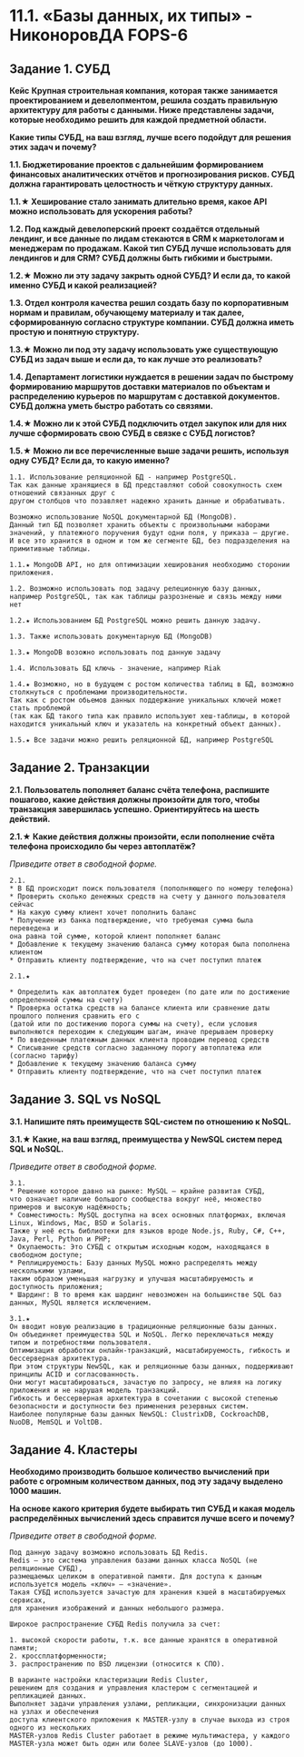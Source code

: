 # 11.1. «Базы данных, их типы» - НиконоровДА FOPS-6

## Задание 1. СУБД
**Кейс**
**Крупная строительная компания, которая также занимается проектированием и  девелопментом, решила создать правильную архитектуру для работы с данными.  Ниже представлены задачи, которые необходимо решить для каждой предметной области.**

**Какие типы СУБД, на ваш взгляд, лучше всего подойдут для решения этих задач и почему?**

**1.1. Бюджетирование проектов с дальнейшим формированием финансовых аналитических отчётов и прогнозирования рисков.  СУБД должна гарантировать целостность и чёткую структуру данных.**

**1.1.★ Хеширование стало занимать длительно время, какое API можно использовать для ускорения работы?**

**1.2. Под каждый девелоперский проект создаётся отдельный лендинг, и все данные по лидам стекаются в CRM к маркетологам и менеджерам по продажам.  Какой тип СУБД лучше использовать для лендингов и для CRM? СУБД должны быть гибкими и быстрыми.**

**1.2.★ Можно ли эту задачу закрыть одной СУБД? И если да, то какой именно СУБД и какой реализацией?**

**1.3. Отдел контроля качества решил создать базу по корпоративным нормам и правилам, обучающему материалу и так далее,  сформированную согласно структуре компании. СУБД должна иметь простую и понятную структуру.**

**1.3.★ Можно ли под эту задачу использовать уже существующую СУБД из задач выше и если да, то как лучше это реализовать?**

**1.4. Департамент логистики нуждается в решении задач по быстрому формированию маршрутов доставки материалов по объектам и  распределению курьеров по маршрутам с доставкой документов. СУБД должна уметь быстро работать со связями.**

**1.4.★ Можно ли к этой СУБД подключить отдел закупок или для них лучше сформировать свою СУБД в связке с СУБД логистов?**

**1.5.★ Можно ли все перечисленные выше задачи решить, используя одну СУБД? Если да, то какую именно?**

```
1.1. Использование реляционной БД - например PostgreSQL.
Так как данные хранящиеся в БД представляют собой совокупность схем отношений связанных друг с
другом столбцов что позавляет надежно хранить данные и обрабатывать.

Возможно использование NoSQL документарной БД (MongoDB).
Данный тип БД позволяет хранить объекты с произвольными наборами значений, у платежного поручения будут одни поля, у приказа – другие.
И все это хранится в одном и том же сегменте БД, без подразделения на примитивные таблицы.

1.1.★ MongoDB API, но для оптимизации хеширования необходимо сторонии приложения.

1.2. Возможно использовать под задачу релеционную базу данных, например PostgreSQL, так как таблицы разрозненые и связь между ними нет

1.2.★ Использованием БД PostgreSQL можно решить данную задачу.

1.3. Также использовать документарную БД (MongoDB)

1.3.★ MongoDB возожно использовать под данную задачу

1.4. Использовать БД ключь - значение, например Riak

1.4.★ Возможно, но в будущем с ростом количества таблиц в БД, возможно столкнуться с проблемами производительности.
Так как с ростом обьемов данных поддержание уникальных ключей может стать проблемой
(так как БД такого типа как правило используют хеш-таблицы, в которой находится уникальный ключ и указатель на конкретный объект данных).

1.5.★ Все задачи можно решить реляционной БД, например PostgreSQL
```

## Задание 2. Транзакции
**2.1. Пользователь пополняет баланс счёта телефона, распишите пошагово,  какие действия должны произойти для того, чтобы транзакция завершилась успешно. Ориентируйтесь на шесть действий.**

**2.1.★ Какие действия должны произойти, если пополнение счёта телефона происходило бы через автоплатёж?**

*Приведите ответ в свободной форме.*

```
2.1.
* В БД происходит поиск пользователя (пополняющего по номеру телефона)
* Проверить сколько денежных средств на счету у данного пользователя сейчас
* На какую сумму клиент хочет пополнить баланс
* Получение из банка подтверждение, что требуемая сумма была переведена и 
она равна той сумме, которой клиент пополняет баланс
* Добавление к текущему значению баланса сумму которая была пополнена клиентом
* Отправить клиенту подтверждение, что на счет поступил платеж

2.1.★

* Определить как автоплатеж будет проведен (по дате или по достижение определенной суммы на счету)
* Проверка остатка средств на балансе клиента или сравнение даты прошлого полнения сравнить его с
(датой или по достижению порога суммы на счету), если условия выполняются переходим к следующим шагам, иначе прерываем проверку
* По введенным платежным данных клиента проводим перевод средств
* Списывание средств согласно заданному порогу автоплатежа или (согласно тарифу)
* Добавление к текущему значению баланса сумму 
* Отправить клиенту подтверждение, что на счет поступил платеж
```
## Задание 3. SQL vs NoSQL
**3.1. Напишите пять преимуществ SQL-систем по отношению к NoSQL.**

**3.1.★ Какие, на ваш взгляд, преимущества у NewSQL систем перед SQL и NoSQL.**

*Приведите ответ в свободной форме.*

```
3.1.
* Решение которое давно на рынке: MySQL — крайне развитая СУБД,
что означает наличие большого сообщества вокруг неё, множество примеров и высокую надёжность;
* Совместимость: MySQL доступна на всех основных платформах, включая Linux, Windows, Mac, BSD и Solaris.
Также у неё есть библиотеки для языков вроде Node.js, Ruby, C#, C++, Java, Perl, Python и PHP;
* Окупаемость: Это СУБД с открытым исходным кодом, находящаяся в свободном доступе;
* Реплицируемость: Базу данных MySQL можно распределять между несколькими узлами,
таким образом уменьшая нагрузку и улучшая масштабируемость и доступность приложения;
* Шардинг: В то время как шардинг невозможен на большинстве SQL баз данных, MySQL является исключением.

3.1.★
Он вводит новую реализацию в традиционные реляционные базы данных.
Он объединяет преимущества SQL и NoSQL. Легко переключаться между типом и потребностями пользователя.
Оптимизация обработки онлайн-транзакций, масштабируемость, гибкость и бессерверная архитектура.
При этом структуры NewSQL, как и реляционные базы данных, поддерживают принципы ACID и согласованность.
Они могут масштабироваться, зачастую по запросу, не влияя на логику приложения и не нарушая модель транзакций.
Гибкость и бессерверная архитектура в сочетании с высокой степенью безопасности и доступности без применения резервных систем.
Наиболее популярные базы данных NewSQL: ClustrixDB, CockroachDB, NuoDB, MemSQL и VoltDB.
```
## Задание 4. Кластеры
**Необходимо производить большое количество вычислений при работе с огромным  количеством данных, под эту задачу выделено 1000 машин.**

**На основе какого критерия будете выбирать тип СУБД и какая модель  распределённых вычислений здесь справится лучше всего и почему?**

*Приведите ответ в свободной форме.*

```
Под данную задачу возможно использовать БД Redis.
Redis – это система управления базами данных класса NoSQL (не реляционные СУБД),
размещаемых целиком в оперативной памяти. Для доступа к данным используется модель «ключ» — «значение».
Такая СУБД используется зачастую для хранения кэшей в масштабируемых сервисах,
для хранения изображений и данных небольшого размера.

Широкое распространение СУБД Redis получила за счет:

1. высокой скорости работы, т.к. все данные хранятся в оперативной памяти;
2. кроссплатформенности;
3. распространению по BSD лицензии (относится к СПО).

В варианте настройки кластеризации Redis Cluster,
решением для создания и управления кластером с сегментацией и репликацией данных.
Выполняет задачи управления узлами, репликации, синхронизации данных на узлах и обеспечения
доступа клиентского приложения к MASTER-узлу в случае выхода из строя одного из нескольких
MASTER-узлов Redis Cluster работает в режиме мультимастера, у каждого
MASTER-узла может быть один или более SLAVE-узлов (до 1000).
```
